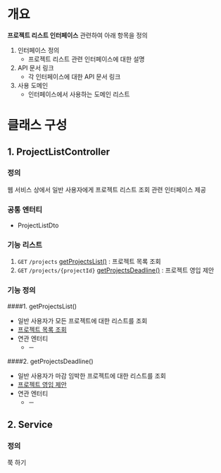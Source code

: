 # 개요
**프로젝트 리스트 인터페이스** 관련하여 아래 항목을 정의
1. 인터페이스 정의
    - 프로젝트 리스트 관련 인터페이스에 대한 설명
2. API 문서 링크
    - 각 인터페이스에 대한 API 문서 링크
3. 사용 도메인
    - 인터페이스에서 사용하는 도메인 리스트

# 클래스 구성
## 1. ProjectListController
### 정의
웹 서비스 상에서 일반 사용자에게 프로젝트 리스트 조회 관련 인터페이스 제공

### 공통 엔터티
- ProjectListDto

### 기능 리스트
1. `GET` `/projects` [getProjectsList()](#1-getprojectslist) : 프로젝트 목록 조회
2. `GET` `/projects/{projectId}` [getProjectsDeadline()](#2-getprojectsdeadline) : 프로젝트 영입 제안

### 기능 정의
####1. getProjectsList()
  - 일반 사용자가 모든 프로젝트에 대한 리스트를 조회
  - [프로젝트 목록 조회](http://34.105.29.115:8080/docs/index.html#resourcesProjectList "해당 API 문서로 이동")
  - 연관 엔터티
      - －

####2. getProjectsDeadline()
  - 일반 사용자가 마감 임박한 프로젝트에 대한 리스트를 조회
  - [프로젝트 영입 제안](http://34.105.29.115:8080/docs/index.html#resourcesDeadlineProjectList "해당 API 문서로 이동")
  - 연관 엔터티
      - －

## 2. Service
### 정의
쭉 하기